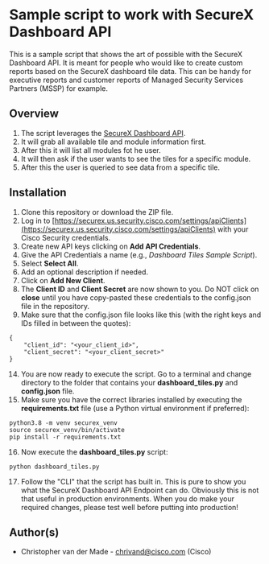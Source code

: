 # Sample script to work with SecureX Dashboard API
This is a sample script that shows the art of possible with the SecureX Dashboard API. It is meant for people who would like to create custom reports based on the SecureX dashboard tile data. This can be handy for executive reports and customer reports of Managed Security Services Partners (MSSP) for example.

## Overview
1. The script leverages the [SecureX Dashboard API](https://visibility.amp.cisco.com/iroh/iroh-dashboard/index.html).
2. It will grab all available tile and module information first. 
3. After this it will list all modules fot he user.
4. It will then ask if the user wants to see the tiles for a specific module.
5. After this the user is queried to see data from a specific tile.

## Installation
1. Clone this repository or download the ZIP file.
2. Log in to [https://securex.us.security.cisco.com/settings/apiClients](https://securex.us.security.cisco.com/settings/apiClients) with your Cisco Security credentials.
3. Create new API keys clicking on **Add API Credentials**.
7. Give the API Credentials a name (e.g., *Dashboard Tiles Sample Script*).
8. Select **Select All**.
9. Add an optional description if needed.
10. Click on **Add New Client**.
11. The **Client ID** and **Client Secret** are now shown to you. Do NOT click on **close** until you have copy-pasted these credentials to the config.json file in the repository.
12. Make sure that the config.json file looks like this (with the right keys and IDs filled in between the quotes):

  ```
  {
      "client_id": "<your_client_id>",
      "client_secret": "<your_client_secret>"
  }
  ```
  
14. You are now ready to execute the script. Go to a terminal and change directory to the folder that contains your **dashboard_tiles.py** and **config.json** file. 
15. Make sure you have the correct libraries installed by executing the **requirements.txt** file (use a Python virtual environment if preferred): 

  ```
  python3.8 -m venv securex_venv
  source securex_venv/bin/activate
  pip install -r requirements.txt
  ```
  
16. Now execute the **dashboard_tiles.py** script:

  ```
  python dashboard_tiles.py
  ```

17. Follow the "CLI" that the script has built in. This is pure to show you what the SecureX Dashboard API Endpoint can do. Obviously this is not that useful in production environments. When you do make your required changes, please test well before putting into production! 

## Author(s)

* Christopher van der Made - chrivand@cisco.com (Cisco)
